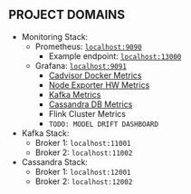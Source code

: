 ## PROJECT DOMAINS

- Monitoring Stack:
    - Prometheus: [`localhost:9090`]('localhost:9090)
        - Example endpoint: [`localhost:13000`]('localhost:13000)
    - Grafana: [`localhost:9091`]('localhost:9091)
        - [Cadvisor Docker Metrics](http://localhost:9091/d/4dMaCsRZz/cadvisor-docker-metrics)
        - [Node Exporter HW Metrics](http://localhost:9091/d/rYdddlPWk/node-exporter-hw-metrics)
        - [Kafka Metrics](http://localhost:9091/d/5nhADrDWk/kafka-cluster-metrics)
        - [Cassandra DB Metrics](http://localhost:9091/d/000000086/cassandra-cluster-metrics)
        - Flink Cluster Metrics
        - `TODO: MODEL DRIFT DASHBOARD`
- Kafka Stack:
    - Broker 1: `localhost:11001`
    - Broker 2: `localhost:11002`
- Cassandra Stack:
    - Broker 1: `localhost:12001`
    - Broker 2: `localhost:12002`